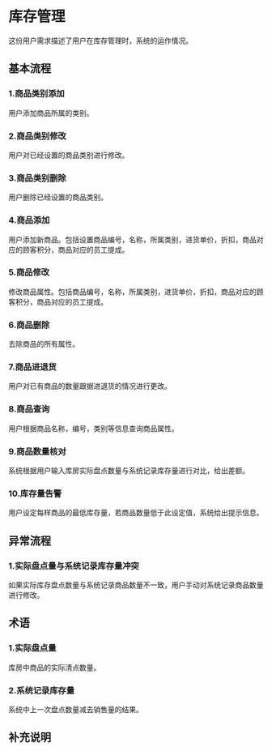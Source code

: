 # 库存管理 #
这份用户需求描述了用户在库存管理时，系统的运作情况。

## 基本流程 ##
### 1.商品类别添加 ###
用户添加商品所属的类别。
### 2.商品类别修改 ###
用户对已经设置的商品类别进行修改。
### 3.商品类别删除 ###
用户删除已经设置的商品类别。
### 4.商品添加 ###
用户添加新商品。包括设置商品编号，名称，所属类别，进货单价，折扣，商品对应的顾客积分，商品对应的员工提成。
### 5.商品修改 ###
修改商品属性。包括商品编号，名称，所属类别，进货单价，折扣，商品对应的顾客积分，商品对应的员工提成。
### 6.商品删除 ###
去除商品的所有属性。
### 7.商品进退货 ###
用户对已有商品的数量跟据进退货的情况进行更改。
### 8.商品查询 ###
用户根据商品名称，编号，类别等信息查询商品属性。
### 9.商品数量核对 ###
系统根据用户输入库房实际盘点数量与系统记录库存量进行对比，给出差额。
### 10.库存量告警 ###
用户设定每样商品的最低库存量，若商品数量低于此设定值，系统给出提示信息。

## 异常流程 ##
### 1.实际盘点量与系统记录库存量冲突 ###
如果实际库存盘点数量与系统记录商品数量不一致，用户手动对系统记录商品数量进行修改。

## 术语 ##
### 1.实际盘点量 ###
库房中商品的实际清点数量。
### 2.系统记录库存量 ###
系统中上一次盘点数量减去销售量的结果。

## 补充说明 ##
